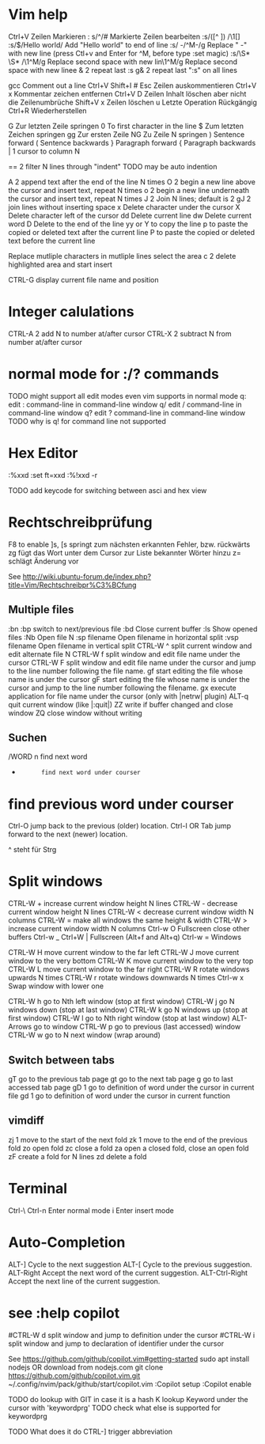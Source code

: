 Vim help
========
Ctrl+V					Zeilen Markieren
: s/^/#					Markierte Zeilen bearbeiten
:s/\([^ ]\)  /\1[]
:s/$/Hello world/	Add "Hello world" to end of line
:s/ -/^M-/g		Replace " -" with new line (press Ctl+v and Enter for ^M, before type :set magic)
:s/\S* \S* /\1^M/g	Replace second space with new lin\1^M/g	Replace second space with new linee
&		2  repeat last :s
g&		2  repeat last ":s" on all lines

gcc             Comment out a line
Ctrl+V Shift+I # Esc	Zeilen auskommentieren
Ctrl+V x				Kommentar zeichen entfernen
Ctrl+V D				Zeilen Inhalt löschen aber nicht die Zeilenumbrüche
Shift+V x				Zeilen löschen
u						Letzte Operation Rückgängig
Ctrl+R					Wiederherstellen

G			Zur letzten Zeile springen
0               To first character in the line
$			Zum letzten Zeichen springen
gg			Zur ersten Zeile
NG			Zu Zeile N springen
)               Sentence forward
(               Sentence backwards
}               Paragraph forward
{               Paragraph backwards
|		1  cursor to column N

==		2  filter N lines through "indent" TODO may be auto indention

A		2  append text after the end of the line N times
O		2  begin a new line above the cursor and insert text, repeat N times
o		2  begin a new line underneath the cursor and insert text, repeat N times
J		2  Join N lines; default is 2
gJ		2  join lines without inserting space
x               Delete character under the cursor
X               Delete character left of the cursor
dd              Delete current line
dw              Delete current word
D               Delete to the end of the line
yy or Y 		to copy the line
p 			to paste the copied or deleted text after the current line
P 			to paste the copied or deleted text before the current line

Replace mutliple characters in mutliple lines
    <CTRL-v>   select the area
    c		2  delete highlighted area and start insert

CTRL-G		   display current file name and position

Integer calulations
===================
CTRL-A		2  add N to number at/after cursor
CTRL-X		2  subtract N from number at/after cursor


normal mode for :/? commands
============================
TODO might support all edit modes even vim supports in normal mode
q:		   edit : command-line in command-line window
q/		   edit / command-line in command-line window
q?		   edit ? command-line in command-line window
TODO why is q! for command line not supported

Hex Editor
==========
:%xxd
:set ft=xxd
:%!xxd -r

TODO add keycode for switching between asci and hex view


Rechtschreibprüfung
===================
F8 to enable
]s, [s		springt zum nächsten erkannten Fehler, bzw. rückwärts
zg		fügt das Wort unter dem Cursor zur Liste bekannter Wörter hinzu
z=		schlägt Änderung vor 

See http://wiki.ubuntu-forum.de/index.php?title=Vim/Rechtschreibpr%C3%BCfung


Multiple files
--------------
:bn :bp			switch to next/previous file
:bd             Close current buffer
:ls		Show opened files
:Nb		Open file N
:sp filename 	Open filename in horizontal split
:vsp filename 	Open filename in vertical split
CTRL-W ^	    split current window and edit alternate file N
CTRL-W f	   split window and edit file name under the cursor
CTRL-W F	   split window and edit file name under the cursor and jump to the line number following the file name.
gf		   start editing the file whose name is under the cursor
gF		   start editing the file whose name is under the cursor and jump to the line number following the filename.
gx		   execute application for file name under the cursor (only with |netrw| plugin)
ALT-q	        quit current window (like |:quit|)
ZZ		   write if buffer changed and close window
ZQ		   close window without writing

Suchen
------
/WORD
n			find next word
*			find next word under courser
#			find previous word under courser
Ctrl-O			jump back to the previous (older) location.
Ctrl-I OR Tab		jump forward to the next (newer) location.

^ steht für Strg

Split windows
=============
CTRL-W +	   increase current window height N lines
CTRL-W -	   decrease current window height N lines
CTRL-W <	   decrease current window width N columns
CTRL-W =	   make all windows the same height & width
CTRL-W >	   increase current window width N columns
Ctrl-w O	Fullscreen close other buffers
Ctrl-w _ Ctrl+W |	Fullscreen  (Alt+f and Alt+q)
Ctrl-w =		Windows

CTRL-W H	   move current window to the far left
CTRL-W J	   move current window to the very bottom
CTRL-W K	   move current window to the very top
CTRL-W L	   move current window to the far right
CTRL-W R	   rotate windows upwards N times
CTRL-W r	   rotate windows downwards N times
Ctrl-w x		Swap window with lower one

CTRL-W h	   go to Nth left window (stop at first window)
CTRL-W j	   go N windows down (stop at last window)
CTRL-W k	   go N windows up (stop at first window)
CTRL-W l	   go to Nth right window (stop at last window)
ALT-Arrows     go to window
CTRL-W p	   go to previous (last accessed) window
CTRL-W w	   go to N next window (wrap around)

Switch between tabs
-------------------
gT		   go to the previous tab page
gt		   go to the next tab page
g<Tab>		   go to last accessed tab page
gD		1  go to definition of word under the cursor in current file
gd		1  go to definition of word under the cursor in current function

vimdiff
-------
zj		1  move to the start of the next fold
zk		1  move to the end of the previous fold
zo		   open fold
zc		   close a fold
za		   open a closed fold, close an open fold
zF		   create a fold for N lines
zd		   delete a fold

Terminal
========
Ctrl-\ Ctrl-n		Enter normal mode
i			Enter insert mode

Auto-Completion
===============
ALT-]       Cycle to the next suggestion
ALT-[       Cycle to the previous suggestion.
ALT-Right   Accept the next word of the current suggestion.
ALT-Ctrl-Right  Accept the next line of the current suggestion.
# see :help copilot

#CTRL-W d	   split window and jump to definition under the cursor
#CTRL-W i	   split window and jump to declaration of identifier under the cursor

See https://github.com/github/copilot.vim#getting-started
sudo apt install nodejs OR download from nodejs.com
git clone https://github.com/github/copilot.vim.git ~/.config/nvim/pack/github/start/copilot.vim
:Copilot setup
:Copilot enable


TODO do lookup with GIT in case it is a hash
K		   lookup Keyword under the cursor with 'keywordprg'
TODO check what else is supported for keywordprg

TODO What does it do
CTRL-]		trigger abbreviation

